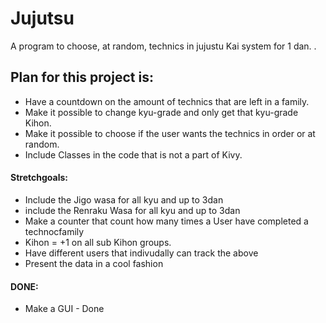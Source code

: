 # Jujutsu

A program to choose, at random, technics in jujustu Kai system for 1 dan. 
. 

<h2>Plan for this project is:</h2>
<ul>
  <li> Have a countdown on the amount of technics that are left in a family. </li>
  <li>Make it possible to change kyu-grade and only get that kyu-grade Kihon.</li>
  <li>Make it possible to choose if the user wants the technics in order or at random.</li> 
  <li>Include Classes in the code that is not a part of Kivy.</li> 
</ul>

<h4>Stretchgoals:</h4>
<ul>
   <li> Include the Jigo wasa for all kyu and up to 3dan</li>
   <li>include the Renraku Wasa for all kyu and up to 3dan</li>
   <li>Make a counter that count how many times a User have completed a technocfamily</li>
   <li>Kihon = +1 on all sub Kihon groups.</li>
   <li>Have different users that indivudally can track the above</li>
   <li>Present the data in a cool fashion</li>
</ul>
  

<h4>DONE:</h4>
<ul>
  <li> Make a GUI - Done</li>
</ul>
